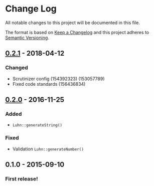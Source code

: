 # Change Log
All notable changes to this project will be documented in this file.

The format is based on [Keep a Changelog](http://keepachangelog.com/) 
and this project adheres to [Semantic Versioning](http://semver.org/).

## [0.2.1] - 2018-04-12
### Changed
- Scrutinizer config (154392323) (153057789)
- Fixed code standards (156436834)

## [0.2.0] - 2016-11-25
### Added
- `Luhn::generateString()`

### Fixed
- Validation `Luhn::generateNumber()`

## 0.1.0 - 2015-09-10

### First release!

[0.2.1]: https://github.com/PayBreak/luhn/compare/0.2.0...0.2.1
[0.2.0]: https://github.com/PayBreak/luhn/compare/0.1.0...0.2.0
